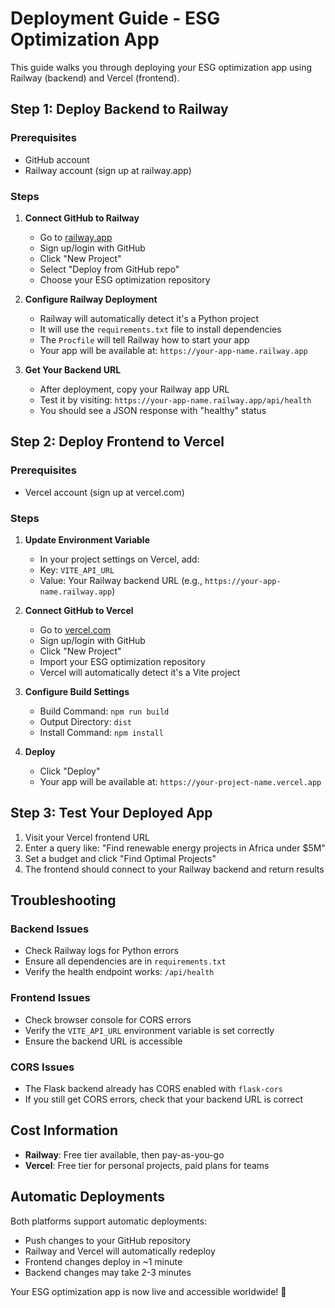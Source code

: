 
# Deployment Guide - ESG Optimization App

This guide walks you through deploying your ESG optimization app using Railway (backend) and Vercel (frontend).

## Step 1: Deploy Backend to Railway

### Prerequisites
- GitHub account
- Railway account (sign up at railway.app)

### Steps
1. **Connect GitHub to Railway**
   - Go to [railway.app](https://railway.app)
   - Sign up/login with GitHub
   - Click "New Project"
   - Select "Deploy from GitHub repo"
   - Choose your ESG optimization repository

2. **Configure Railway Deployment**
   - Railway will automatically detect it's a Python project
   - It will use the `requirements.txt` file to install dependencies
   - The `Procfile` will tell Railway how to start your app
   - Your app will be available at: `https://your-app-name.railway.app`

3. **Get Your Backend URL**
   - After deployment, copy your Railway app URL
   - Test it by visiting: `https://your-app-name.railway.app/api/health`
   - You should see a JSON response with "healthy" status

## Step 2: Deploy Frontend to Vercel

### Prerequisites
- Vercel account (sign up at vercel.com)

### Steps
1. **Update Environment Variable**
   - In your project settings on Vercel, add:
   - Key: `VITE_API_URL`
   - Value: Your Railway backend URL (e.g., `https://your-app-name.railway.app`)

2. **Connect GitHub to Vercel**
   - Go to [vercel.com](https://vercel.com)
   - Sign up/login with GitHub
   - Click "New Project"
   - Import your ESG optimization repository
   - Vercel will automatically detect it's a Vite project

3. **Configure Build Settings**
   - Build Command: `npm run build`
   - Output Directory: `dist`
   - Install Command: `npm install`

4. **Deploy**
   - Click "Deploy"
   - Your app will be available at: `https://your-project-name.vercel.app`

## Step 3: Test Your Deployed App

1. Visit your Vercel frontend URL
2. Enter a query like: "Find renewable energy projects in Africa under $5M"
3. Set a budget and click "Find Optimal Projects"
4. The frontend should connect to your Railway backend and return results

## Troubleshooting

### Backend Issues
- Check Railway logs for Python errors
- Ensure all dependencies are in `requirements.txt`
- Verify the health endpoint works: `/api/health`

### Frontend Issues
- Check browser console for CORS errors
- Verify the `VITE_API_URL` environment variable is set correctly
- Ensure the backend URL is accessible

### CORS Issues
- The Flask backend already has CORS enabled with `flask-cors`
- If you still get CORS errors, check that your backend URL is correct

## Cost Information

- **Railway**: Free tier available, then pay-as-you-go
- **Vercel**: Free tier for personal projects, paid plans for teams

## Automatic Deployments

Both platforms support automatic deployments:
- Push changes to your GitHub repository
- Railway and Vercel will automatically redeploy
- Frontend changes deploy in ~1 minute
- Backend changes may take 2-3 minutes

Your ESG optimization app is now live and accessible worldwide! 🚀
